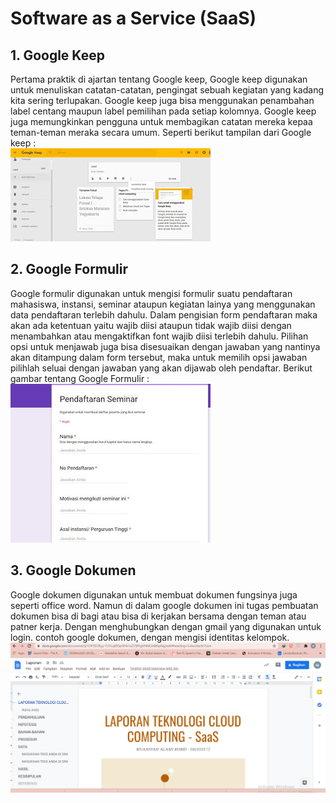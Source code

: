# Software as a Service (SaaS)<BR>
## 1. Google Keep

Pertama praktik di ajartan tentang Google keep, Google keep digunakan untuk menuliskan catatan-catatan, pengingat sebuah kegiatan yang kadang kita sering terlupakan. Google keep juga bisa menggunakan penambahan label centang maupun label pemilihan pada setiap kolomnya. Google keep juga memungkinkan pengguna untuk membagikan catatan mereka kepaa teman-teman meraka secara umum.
Seperti berikut tampilan dari Google keep :
<br>![alt text](1-keep.JPG)
## 2. Google Formulir

Google formulir digunakan untuk mengisi formulir suatu pendaftaran mahasiswa, instansi, seminar ataupun kegiatan lainya yang menggunakan data pendaftaran terlebih dahulu. Dalam pengisian form pendaftaran maka akan ada ketentuan yaitu wajib diisi ataupun tidak wajib diisi dengan menambahkan atau mengaktifkan font wajib diisi terlebih dahulu.
Pilihan opsi untuk menjawab juga bisa disesuaikan dengan jawaban yang nantinya akan ditampung dalam form tersebut, maka untuk memilih opsi jawaban pilihlah seluai dengan jawaban yang akan dijawab oleh pendaftar.
Berikut gambar tentang Google Formulir :
<br> ![alt text](2-formulir.JPG)<BR>
## 3. Google Dokumen 

Google dokumen digunakan untuk membuat dokumen fungsinya juga seperti office word. Namun di dalam google dokumen ini tugas pembuatan dokumen bisa di bagi atau bisa di kerjakan bersama dengan teman atau patner kerja. Dengan menghubungkan dengan gmail yang digunakan untuk login.
contoh google dokumen, dengan mengisi identitas kelompok.
<br> ![alt text](3-GDocs.png)
